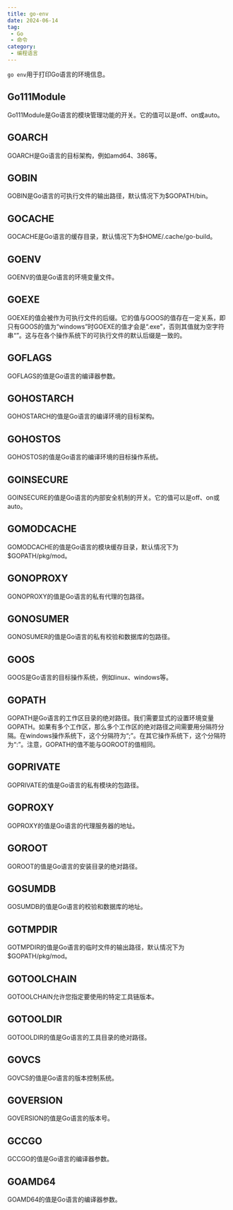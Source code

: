```yaml
---
title: go-env
date: 2024-06-14
tag:
 - Go
 - 命令
category:
 - 编程语言
---
```


<!-- more -->

`go env`用于打印Go语言的环境信息。

## Go111Module

Go111Module是Go语言的模块管理功能的开关。它的值可以是off、on或auto。

## GOARCH

GOARCH是Go语言的目标架构，例如amd64、386等。

## GOBIN

GOBIN是Go语言的可执行文件的输出路径，默认情况下为$GOPATH/bin。

## GOCACHE

GOCACHE是Go语言的缓存目录，默认情况下为$HOME/.cache/go-build。

## GOENV

GOENV的值是Go语言的环境变量文件。

## GOEXE

GOEXE的值会被作为可执行文件的后缀。它的值与GOOS的值存在一定关系，即只有GOOS的值为“windows”时GOEXE的值才会是“.exe”，否则其值就为空字符串“”。这与在各个操作系统下的可执行文件的默认后缀是一致的。

## GOFLAGS

GOFLAGS的值是Go语言的编译器参数。

## GOHOSTARCH

GOHOSTARCH的值是Go语言的编译环境的目标架构。

## GOHOSTOS

GOHOSTOS的值是Go语言的编译环境的目标操作系统。

## GOINSECURE

GOINSECURE的值是Go语言的内部安全机制的开关。它的值可以是off、on或auto。

## GOMODCACHE

GOMODCACHE的值是Go语言的模块缓存目录，默认情况下为$GOPATH/pkg/mod。

## GONOPROXY

GONOPROXY的值是Go语言的私有代理的包路径。

## GONOSUMER

GONOSUMER的值是Go语言的私有校验和数据库的包路径。

## GOOS

GOOS是Go语言的目标操作系统，例如linux、windows等。

## GOPATH

GOPATH是Go语言的工作区目录的绝对路径。我们需要显式的设置环境变量GOPATH。如果有多个工作区，那么多个工作区的绝对路径之间需要用分隔符分隔。在windows操作系统下，这个分隔符为“;”。在其它操作系统下，这个分隔符为“:”。注意，GOPATH的值不能与GOROOT的值相同。

## GOPRIVATE

GOPRIVATE的值是Go语言的私有模块的包路径。

## GOPROXY

GOPROXY的值是Go语言的代理服务器的地址。

## GOROOT

GOROOT的值是Go语言的安装目录的绝对路径。

## GOSUMDB

GOSUMDB的值是Go语言的校验和数据库的地址。

## GOTMPDIR

GOTMPDIR的值是Go语言的临时文件的输出路径，默认情况下为$GOPATH/pkg/mod。

## GOTOOLCHAIN

GOTOOLCHAIN允许您指定要使用的特定工具链版本。

## GOTOOLDIR

GOTOOLDIR的值是Go语言的工具目录的绝对路径。

## GOVCS

GOVCS的值是Go语言的版本控制系统。

## GOVERSION

GOVERSION的值是Go语言的版本号。

## GCCGO

GCCGO的值是Go语言的编译器参数。

## GOAMD64

GOAMD64的值是Go语言的编译器参数。





